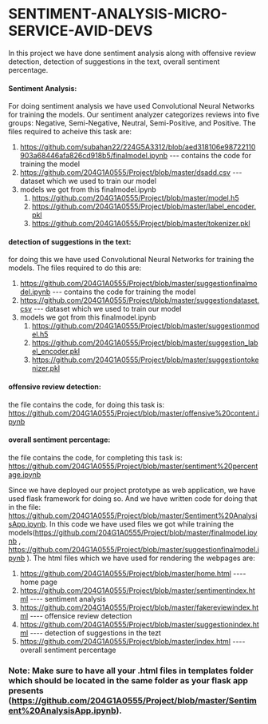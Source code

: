 # SENTIMENT-ANALYSIS-MICRO-SERVICE-AVID-DEVS

In this project we have done sentiment analysis along with offensive review detection, detection of suggestions in the text, overall sentiment percentage.

#### Sentiment Analysis:
For doing sentiment analysis we have used Convolutional Neural Networks for training the models.
Our sentiment analyzer categorizes reviews into five groups: Negative, Semi-Negative, Neutral, Semi-Positive, and Positive.
The files required to acheive this task are:
1. https://github.com/subahan22/224G5A3312/blob/aed318106e98722110903a68446afa826cd918b5/finalmodel.ipynb     --- contains the code for training the model
2. https://github.com/204G1A0555/Project/blob/master/dsadd.csv            --- dataset which we used to train our model
3. models we got from this finalmodel.ipynb 
   1. https://github.com/204G1A0555/Project/blob/master/model.h5
   2. https://github.com/204G1A0555/Project/blob/master/label_encoder.pkl
   3. https://github.com/204G1A0555/Project/blob/master/tokenizer.pkl


#### detection of suggestions in the text:
for doing this we have used Convolutional Neural Networks for training the models. The files required to do this are:
1. https://github.com/204G1A0555/Project/blob/master/suggestionfinalmodel.ipynb      --- contains the code for training the model
2. https://github.com/204G1A0555/Project/blob/master/suggestiondataset.csv           --- dataset which we used to train our model
3. models we got from this finalmodel.ipynb
   1. https://github.com/204G1A0555/Project/blob/master/suggestionmodel.h5
   2. https://github.com/204G1A0555/Project/blob/master/suggestion_label_encoder.pkl
   3. https://github.com/204G1A0555/Project/blob/master/suggestiontokenizer.pkl


#### offensive review detection:
the file contains the code, for doing this task is:  https://github.com/204G1A0555/Project/blob/master/offensive%20content.ipynb


#### overall sentiment percentage:
the file contains the code, for completing this task is: https://github.com/204G1A0555/Project/blob/master/sentiment%20percentage.ipynb  






Since we have deployed our project prototype as web application, we have used flask framework for doing so.
And we have written code for doing that in the file: https://github.com/204G1A0555/Project/blob/master/Sentiment%20AnalysisApp.ipynb.
In this code we have used files we got while training the models(https://github.com/204G1A0555/Project/blob/master/finalmodel.ipynb  ,  https://github.com/204G1A0555/Project/blob/master/suggestionfinalmodel.ipynb ).
The html files which we have used for rendering the webpages are:

1. https://github.com/204G1A0555/Project/blob/master/home.html               ---- home page
2. https://github.com/204G1A0555/Project/blob/master/sentimentindex.html     ---- sentiment analysis
3. https://github.com/204G1A0555/Project/blob/master/fakereviewindex.html    ---- offensice review detection
4. https://github.com/204G1A0555/Project/blob/master/suggestionindex.html    ---- detection of suggestions in the tezt
5. https://github.com/204G1A0555/Project/blob/master/index.html              ---- overall sentiment percentage

### Note: Make sure to have all your .html files in templates folder which should be located in the same folder as your flask app presents (https://github.com/204G1A0555/Project/blob/master/Sentiment%20AnalysisApp.ipynb).

